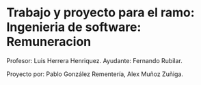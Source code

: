 # Trabajo y proyecto para el ramo: Ingenieria de software: Remuneracion
Profesor: Luis Herrera Henriquez.
Ayudante: Fernando Rubilar.

Proyecto por: Pablo González Rementería,
              Alex Muñoz Zuñiga.
